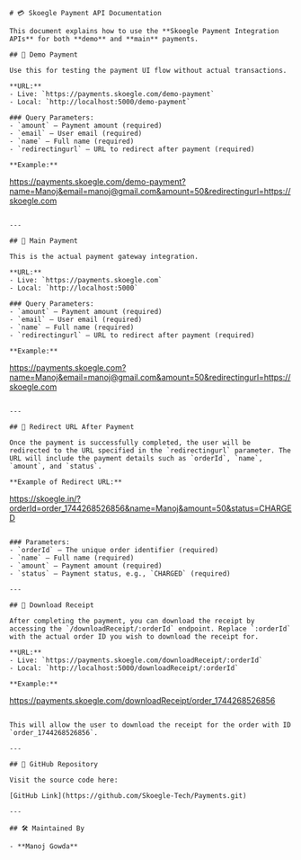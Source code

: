 


```# Skoegle Payment Integration
# 💳 Skoegle Payment API Documentation

This document explains how to use the **Skoegle Payment Integration APIs** for both **demo** and **main** payments.

## 🔹 Demo Payment

Use this for testing the payment UI flow without actual transactions.

**URL:**
- Live: `https://payments.skoegle.com/demo-payment`
- Local: `http://localhost:5000/demo-payment`

### Query Parameters:
- `amount` – Payment amount (required)
- `email` – User email (required)
- `name` – Full name (required)
- `redirectingurl` – URL to redirect after payment (required)

**Example:**

```
https://payments.skoegle.com/demo-payment?name=Manoj&email=manoj@gmail.com&amount=50&redirectingurl=https://skoegle.com
```

---

## 🔹 Main Payment

This is the actual payment gateway integration.

**URL:**
- Live: `https://payments.skoegle.com`
- Local: `http://localhost:5000`

### Query Parameters:
- `amount` – Payment amount (required)
- `email` – User email (required)
- `name` – Full name (required)
- `redirectingurl` – URL to redirect after payment (required)

**Example:**

```
https://payments.skoegle.com?name=Manoj&email=manoj@gmail.com&amount=50&redirectingurl=https://skoegle.com
```

---

## 🔹 Redirect URL After Payment

Once the payment is successfully completed, the user will be redirected to the URL specified in the `redirectingurl` parameter. The URL will include the payment details such as `orderId`, `name`, `amount`, and `status`.

**Example of Redirect URL:**

```
https://skoegle.in/?orderId=order_1744268526856&name=Manoj&amount=50&status=CHARGED
```

### Parameters:
- `orderId` – The unique order identifier (required)
- `name` – Full name (required)
- `amount` – Payment amount (required)
- `status` – Payment status, e.g., `CHARGED` (required)

---

## 🔹 Download Receipt

After completing the payment, you can download the receipt by accessing the `/downloadReceipt/:orderId` endpoint. Replace `:orderId` with the actual order ID you wish to download the receipt for.

**URL:**
- Live: `https://payments.skoegle.com/downloadReceipt/:orderId`
- Local: `http://localhost:5000/downloadReceipt/:orderId`

**Example:**

```
https://payments.skoegle.com/downloadReceipt/order_1744268526856
```

This will allow the user to download the receipt for the order with ID `order_1744268526856`.

---

## 🔗 GitHub Repository

Visit the source code here:

[GitHub Link](https://github.com/Skoegle-Tech/Payments.git)

---

## 🛠 Maintained By

- **Manoj Gowda**
